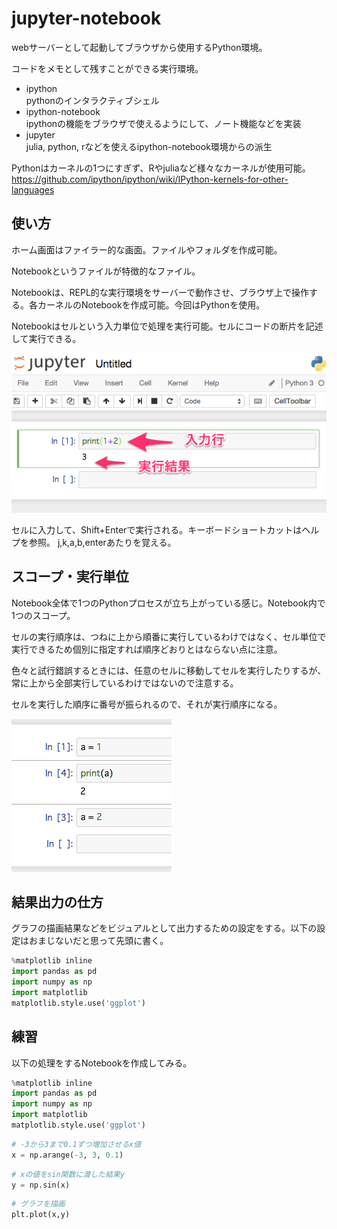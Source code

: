 jupyter-notebook
==================

webサーバーとして起動してブラウザから使用するPython環境。

コードをメモとして残すことができる実行環境。


- ipython  
pythonのインタラクティブシェル
- ipython-notebook  
ipythonの機能をブラウザで使えるようにして、ノート機能などを実装
- jupyter  
julia, python, rなどを使えるipython-notebook環境からの派生


Pythonはカーネルの1つにすぎず、Rやjuliaなど様々なカーネルが使用可能。  
<https://github.com/ipython/ipython/wiki/IPython-kernels-for-other-languages>


使い方
----------

ホーム画面はファイラー的な画面。ファイルやフォルダを作成可能。

Notebookというファイルが特徴的なファイル。

Notebookは、REPL的な実行環境をサーバーで動作させ、ブラウザ上で操作する。各カーネルのNotebookを作成可能。今回はPythonを使用。

Notebookはセルという入力単位で処理を実行可能。セルにコードの断片を記述して実行できる。

![jupyter](img/jupyter01.png)

セルに入力して、Shift+Enterで実行される。キーボードショートカットはヘルプを参照。
j,k,a,b,enterあたりを覚える。

スコープ・実行単位
--------------------
Notebook全体で1つのPythonプロセスが立ち上がっている感じ。Notebook内で1つのスコープ。

セルの実行順序は、つねに上から順番に実行しているわけではなく、セル単位で実行できるため個別に指定すれば順序どおりとはならない点に注意。

色々と試行錯誤するときには、任意のセルに移動してセルを実行したりするが、常に上から全部実行しているわけではないので注意する。

セルを実行した順序に番号が振られるので、それが実行順序になる。

![cell running order](img/jupyter02.png)

結果出力の仕方
------------------
グラフの描画結果などをビジュアルとして出力するための設定をする。以下の設定はおまじないだと思って先頭に書く。

```python
%matplotlib inline
import pandas as pd
import numpy as np
import matplotlib
matplotlib.style.use('ggplot')
```

練習
----
以下の処理をするNotebookを作成してみる。

```python
%matplotlib inline
import pandas as pd
import numpy as np
import matplotlib
matplotlib.style.use('ggplot')
```

```python
# -3から3まで0.1ずつ増加させるx値
x = np.arange(-3, 3, 0.1)
```

```python
# xの値をsin関数に渡した結果y
y = np.sin(x) 
```

```python
# グラフを描画
plt.plot(x,y)
```




